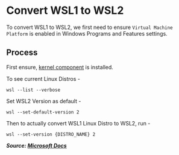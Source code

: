 # Convert WSL1 to WSL2

To convert WSL1 to WSL2, we first need to ensure `Virtual Machine Platform` is enabled in Windows Programs and Features settings.

## Process

First ensure, [kernel component](https://aka.ms/wsl2kernel) is installed.

To see current Linux Distros -

```shell
wsl --list --verbose
```

Set WSL2 Version as default -

```shell
wsl --set-default-version 2
```

Then to actually convert WSL1 Linux Distro to WSL2, run -

```shell
wsl --set-version {DISTRO_NAME} 2
```

**_Source: [Microsoft Docs](https://docs.microsoft.com/en-us/windows/wsl/install-win10)_**
